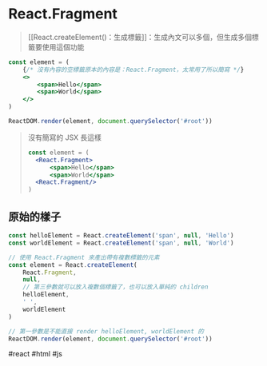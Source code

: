 # React.Fragment
>[[React.createElement()：生成標籤]]：生成內文可以多個，但生成多個標籤要使用這個功能


```jsx
const element = (
	{/* 沒有內容的空標籤原本的內容是：React.Fragment，太常用了所以簡寫 */}
	<>
		<span>Hello</span>
		<span>World</span>
	</>
)

ReactDOM.render(element, document.querySelector('#root'))
```
> 沒有簡寫的 JSX 長這樣
>```jsx
>const element = (
>	<React.Fragment>
>		<span>Hello</span>
>		<span>World</span>
>	<React.Fragment/>
>)
>```

## 原始的樣子
```jsx
const helloElement = React.createElement('span', null, 'Hello')
const worldElement = React.createElement('span', null, 'World')

// 使用 React.Fragment 來產出帶有複數標籤的元素
const element = React.createElement(
	React.Fragment,
	null,
	// 第三參數就可以放入複數個標籤了，也可以放入單純的 children
	helloElement,
	' ', 
	worldElement
)

// 第一參數是不能直接 render helloElement, worldElement 的
ReactDOM.render(element, document.querySelector('#root'))
```

#react #html #js

